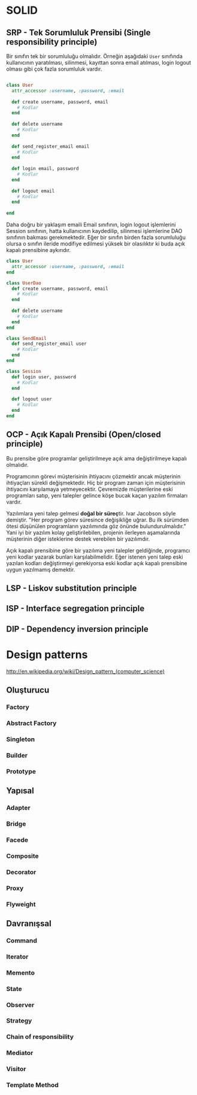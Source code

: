 # SOLID

## SRP	- Tek Sorumluluk Prensibi (Single responsibility principle)

Bir sınıfın tek bir sorumluluğu olmalıdır. Örneğin aşağıdaki `User` sınıfında kullanıcının yaratılması, silinmesi, 
kayıttan sonra email atılması, login logout olması gibi çok fazla sorumluluk vardır.

```ruby

class User
  attr_accessor :username, :password, :email
 
  def create username, password, email
    # Kodlar
  end
  
  def delete username
    # Kodlar
  end
  
  def send_register_email email
    # Kodlar
  end
  
  def login email, password
    # Kodlar
  end
  
  def logout email
    # Kodlar
  end
  
end
```

Daha doğru bir yaklaşım emaili Email sınıfının, login logout işlemlerini Session sınıfının, hatta kullanıcının kaydedilip,
silinmesi işlemlerine DAO sınıfının bakması gerekmektedir. Eğer bir sınıfın birden fazla sorumluluğu olursa o sınıfın ileride
modifiye edilmesi yüksek bir olasılıktır ki buda açık kapalı prensibine aykırıdır.


```ruby
class User
  attr_accessor :username, :password, :email
end
```


```ruby
class UserDao
  def create username, password, email
    # Kodlar
  end
  
  def delete username
    # Kodlar
  end
end
```


```ruby
class SendEmail
  def send_register_email user
    # Kodlar
  end
end
```


```ruby
class Session
  def login user, password
    # Kodlar
  end
  
  def logout user
    # Kodlar
  end
end
```

## OCP	- Açık Kapalı Prensibi (Open/closed principle)

Bu prensibe göre programlar geliştirilmeye açık ama değiştirilmeye kapalı olmalıdır.

Programcının görevi müşterisinin ihtiyacını çözmektir ancak müşterinin ihtiyaçları sürekli değişmektedir. Hiç bir
program zaman için müşterisinin ihtiyacını karşılamaya yetmeyecektir. Çevremizde müşterilerine eski programları 
satıp, yeni talepler gelince köşe bucak kaçan yazılım firmaları vardır.

Yazılımlara yeni talep gelmesi <b>doğal bir süreç</b>tir. Ivar Jacobson söyle demiştir. "Her program görev süresince
değişikliğe uğrar. Bu ilk sürümden ötesi düşünülen programların yazılımında göz önünde bulundurulmalıdır." Yani iyi bir 
yazılım kolay geliştirilebilen, projenin ilerleyen aşamalarında müşterinin diğer isteklerine destek verebilen bir 
yazılımdır.

Açık kapalı prensibine göre bir yazılıma yeni talepler geldiğinde, programcı yeni kodlar yazarak bunları karşılabilmelidir.
Eğer istenen yeni talep eski yazılan kodları değiştirmeyi gerekiyorsa eski kodlar açık kapalı prensibine uygun yazılmamış
demektir.

## LSP	- Liskov substitution principle
## ISP	- Interface segregation principle
## DIP	- Dependency inversion principle

# Design patterns

http://en.wikipedia.org/wiki/Design_pattern_(computer_science)

## Oluşturucu

### Factory
### Abstract Factory
### Singleton
### Builder
### Prototype

## Yapısal

### Adapter
### Bridge
### Facede
### Composite
### Decorator
### Proxy
### Flyweight

## Davranışsal

### Command
### Iterator
### Memento
### State
### Observer
### Strategy
### Chain of responsibility
### Mediator
### Visitor
### Template Method
